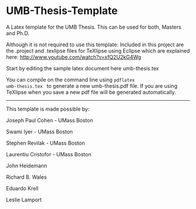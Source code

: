 UMB-Thesis-Template
===================

A Latex template for the UMB Thesis. This can be used for both, Masters and Ph.D.

Although it is not required to use this template: Included in this project are the .project and .texlipse files for TeXlipse using Eclipse which are explained here: http://www.youtube.com/watch?v=xfQ2U2kG4Wg


Start by editing the sample latex document here umb-thesis.tex

You can compile on the command line using <code>pdflatex umb-thesis.tex </code> to generate a new umb-thesis.pdf file. If you are using TeXlipse when you save a new pdf file will be generated automatically.

<hr>

This template is made possible by:

Joseph Paul Cohen - UMass Boston

Swami Iyer - UMass Boston

Stephen Revilak - UMass Boston 

Laurentiu Cristofor - UMass Boston

John Heidemann

Richard B. Wales

Eduardo Krell

Leslie Lamport
